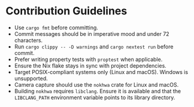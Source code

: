 # Contribution Guidelines

- Use `cargo fmt` before committing.
- Commit messages should be in imperative mood and under 72 characters.
- Run `cargo clippy -- -D warnings` and `cargo nextest run` before commit.
- Prefer writing property tests with `proptest` when applicable.
- Ensure the Nix flake stays in sync with project dependencies.
- Target POSIX-compliant systems only (Linux and macOS). Windows is unsupported.
- Camera capture should use the `nokhwa` crate for Linux and macOS.
- Building `nokhwa` requires `libclang`. Ensure it is available and that the
  `LIBCLANG_PATH` environment variable points to its library directory.
